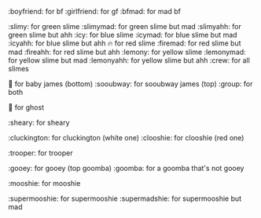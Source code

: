:boyfriend: for bf
:girlfriend: for gf
:bfmad: for mad bf

:slimy: for green slime
:slimymad: for green slime but mad
:slimyahh: for green slime but ahh
:icy: for blue slime
:icymad: for blue slime but mad
:icyahh: for blue slime but ahh
:fire: for red slime
:firemad: for red slime but mad
:fireahh: for red slime but ahh
:lemony: for yellow slime
:lemonymad: for yellow slime but mad
:lemonyahh: for yellow slime but ahh
:crew: for all slimes

:baby: for baby james (bottom)
:sooubway: for sooubway james (top)
:group: for both

:ghost: for ghost

:sheary: for sheary

:cluckington: for cluckington (white one)
:clooshie: for clooshie (red one)

:trooper: for trooper

:gooey: for gooey (top goomba)
:goomba: for a goomba that's not gooey

:mooshie: for mooshie

:supermooshie: for supermooshie
:supermadshie: for supermooshie but mad